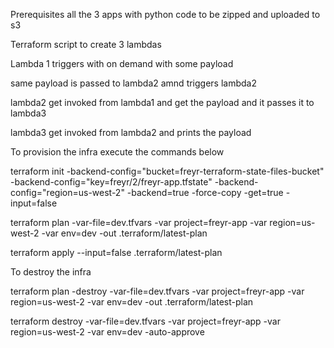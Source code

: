 Prerequisites
all the 3 apps with python code to be zipped and uploaded to s3

Terraform script to create 3 lambdas

Lambda 1 triggers with on demand with some payload

same payload is passed to lambda2 amnd triggers lambda2

lambda2 get invoked from lambda1 and get the payload and it passes it to lambda3

lambda3 get invoked from lambda2 and prints the payload

To provision the infra execute the commands below

terraform init -backend-config="bucket=freyr-terraform-state-files-bucket" -backend-config="key=freyr/2/freyr-app.tfstate" -backend-config="region=us-west-2" -backend=true -force-copy -get=true -input=false


terraform plan -var-file=dev.tfvars -var project=freyr-app -var region=us-west-2 -var env=dev -out .terraform/latest-plan

terraform apply --input=false .terraform/latest-plan

To destroy the infra

terraform plan -destroy -var-file=dev.tfvars -var project=freyr-app -var region=us-west-2 -var env=dev -out .terraform/latest-plan

terraform destroy -var-file=dev.tfvars -var project=freyr-app -var region=us-west-2 -var env=dev -auto-approve